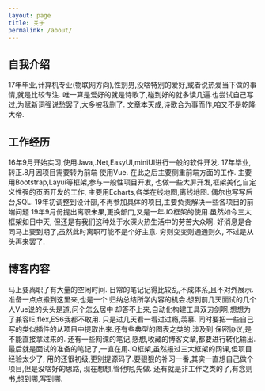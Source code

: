 ```yaml
---
layout: page
title: 关于
permalink: /about/
---
```

## 自我介绍
17年毕业,计算机专业(物联网方向),性别男,没啥特别的爱好,或者说热爱当下做的事情,就是比较专注.
唯一算是爱好的就是诗歌了,碰到好的就多读几遍.也尝试自己写过,为赋新词强说愁罢了,大多被我删了.
文章本天成,诗歌合为事而作,咱又不是乾隆大帝.

## 工作经历
16年9月开始实习,使用Java,.Net,EasyUI,miniUI进行一般的软件开发.
17年毕业,转正.8月因项目需要转为前端 使用Vue.
在此之后主要侧重前端方面的工作.
主要用Bootstrap,Layui等框架,参与一般性项目开发,
也做一些大屏开发,框架美化,自定义性强的页面开发的工作,
主要用Echarts,各类在线地图,离线地图.
偶尔也写写后台,SQL.
19年初调整到设计部,不再参加具体的项目,主要负责解决一些各项目的前端问题
19年9月份提出离职未果,更换部门,又是一年JQ框架的使用.虽然如今三大框架如日中天,
但还是有我们这种处于水深火热生活中的劳苦大众啊.
好消息是合同马上要到期了,虽然此时离职可能不是个好主意.
穷则变变则通通则久,
不过是从头再来罢了.

## 博客内容
马上要离职了有大量的空闲时间.
日常的笔记记得比较乱,不成体系,且不对外展示.准备一点点搬到这里来,也是一个
归纳总结所学内容的机会.想到前几天面试的几个人Vue说的头头是道,问个怎么居中
却答不上来,自动化构建工具双刃剑啊,想想为了兼容IE,flex,ES6我都不敢用.
只是过几天看一看过过瘾,羡慕.
同时要把一些自己写的类似插件的从项目中提取出来.还有些典型的图表之类的,涉及到
保密协议,是不能直接拿过来的.
还有一些网课的笔记,感想,收藏的博客文章,都要进行转化输出.
最后就是面试的准备的笔记了,一直在用JQ框架,虽然报过三大框架的网课,但项目经验太少了,
用的还很初级,更别提源码了.要狠狠的补习一番,其实一直想自己做个项目,但是没啥好的思路,
现在想想,管他呢,先做.
还有就是非工作之类的了,有念则书,想到哪,写到哪.


